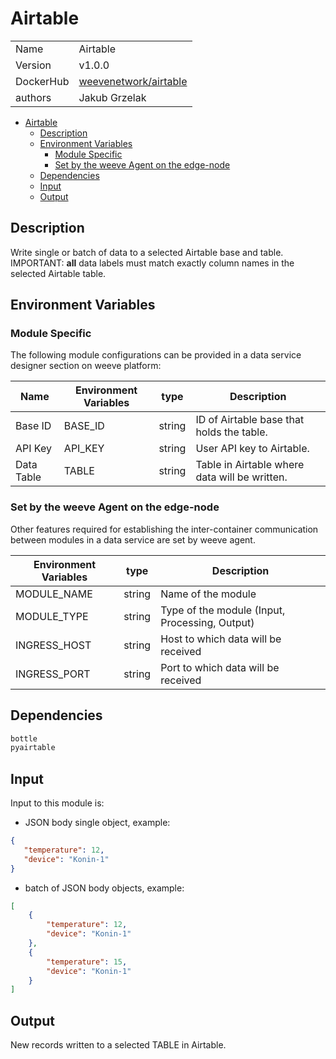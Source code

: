 # Airtable

|                |                                       |
| -------------- | ------------------------------------- |
| Name           | Airtable                           |
| Version        | v1.0.0                                |
| DockerHub | [weevenetwork/airtable](https://hub.docker.com/r/weevenetwork/airtable) |
| authors        | Jakub Grzelak                    |

- [Airtable](#airtable)
  - [Description](#description)
  - [Environment Variables](#environment-variables)
    - [Module Specific](#module-specific)
    - [Set by the weeve Agent on the edge-node](#set-by-the-weeve-agent-on-the-edge-node)
  - [Dependencies](#dependencies)
  - [Input](#input)
  - [Output](#output)

## Description

Write single or batch of data to a selected Airtable base and table. IMPORTANT: **all** data labels must match exactly column names in the selected Airtable table.

## Environment Variables

### Module Specific

The following module configurations can be provided in a data service designer section on weeve platform:

| Name                 | Environment Variables     | type     | Description                                              |
| -------------------- | ------------------------- | -------- | -------------------------------------------------------- |
| Base ID    | BASE_ID         | string   | ID of Airtable base that holds the table.            |
| API Key    | API_KEY         | string  | User API key to Airtable.            |
| Data Table    | TABLE         | string  | Table in Airtable where data will be written.            |


### Set by the weeve Agent on the edge-node

Other features required for establishing the inter-container communication between modules in a data service are set by weeve agent.

| Environment Variables | type   | Description                                    |
| --------------------- | ------ | ---------------------------------------------- |
| MODULE_NAME           | string | Name of the module                             |
| MODULE_TYPE           | string | Type of the module (Input, Processing, Output)  |
| INGRESS_HOST          | string | Host to which data will be received            |
| INGRESS_PORT          | string | Port to which data will be received            |

## Dependencies

```txt
bottle
pyairtable
```

## Input

Input to this module is:

* JSON body single object, example:

```json
{
   "temperature": 12,
   "device": "Konin-1"
}
```

* batch of JSON body objects, example:

```json
[
    {
        "temperature": 12,
        "device": "Konin-1"
    },
    {
        "temperature": 15,
        "device": "Konin-1"
    }
]
```

## Output

New records written to a selected TABLE in Airtable.
